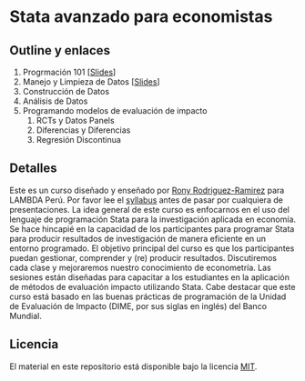 # Stata avanzado para economistas

## Outline y enlaces

1. Progrmación 101 \[[Slides](https://github.com/lambda-stata/course-materials/blob/master/lectures/01-programming-intro/01-programming-intro.pdf)\]
2. Manejo y Limpieza de Datos \[[Slides](https://github.com/lambda-stata/course-materials/blob/master/lectures/02-manejo-limpieza-datos/02-manejo-limpieza-datos.pdf)\]
3. Construcción de Datos
4. Análisis de Datos
5. Programando modelos de evaluación de impacto
   1. RCTs y Datos Panels
   2. Diferencias y Diferencias
   3. Regresión Discontinua

## Detalles

Este es un curso diseñado y enseñado por [Rony Rodriguez-Ramirez](http://rrmaximiliano.github.io) para LAMBDA Perú. Por favor lee el [syllabus](https://github.com/lambda-stata/course-materials/blob/master/syllabus/Syllabus%20-%20Stata%20Avanzado%20para%20Economistas.pdf) antes de pasar por cualquiera de presentaciones. La idea general de este curso es enfocarnos en el uso del lenguaje de programación Stata para la investigación aplicada en economía. Se hace hincapié en la capacidad de los participantes para programar Stata para producir resultados de investigación de manera eficiente en un entorno programado. El objetivo principal del curso es que los participantes puedan gestionar, comprender y (re) producir resultados. Discutiremos cada clase y mejoraremos nuestro conocimiento de econometría. Las sesiones están diseñadas para capacitar a los estudiantes en la aplicación de métodos de evaluación impacto utilizando Stata. Cabe destacar que este curso está basado en las buenas prácticas de programación de la Unidad de Evaluación de Impacto (DIME, por sus siglas en inglés) del Banco Mundial. 

## Licencia

El material en este repositorio está disponible bajo la licencia [MIT](http://opensource.org/licenses/mit-license.php). 